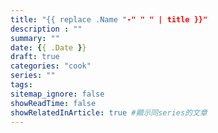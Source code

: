 ```yaml
---
title: "{{ replace .Name "-" " " | title }}"
description : ""
summary: ""
date: {{ .Date }}
draft: true
categories: "cook"
series: ""
tags:
sitemap_ignore: false
showReadTime: false
showRelatedInArticle: true #顯示同series的文章
---
```

